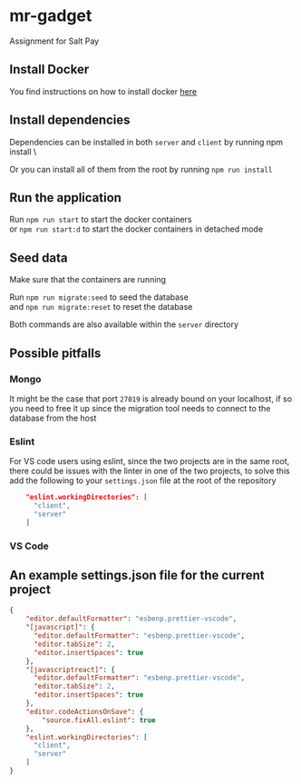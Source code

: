 # mr-gadget
Assignment for Salt Pay

## Install Docker

You find instructions on how to install docker [here](https://docs.docker.com/get-docker/)

## Install dependencies

Dependencies can be installed in both `server` and `client` by running npm install \

Or you can install all of them from the root by 
running `npm run install`

## Run the application

Run `npm run start` to start the docker containers \
or `npm run start:d` to start the docker containers in detached mode

## Seed data

Make sure that the containers are running

Run `npm run migrate:seed` to seed the database \
and `npm run migrate:reset` to reset the database

Both commands are also available within the `server` directory

## Possible pitfalls

### Mongo
It might be the case that port `27019` is already bound on your localhost, if so you need to free it up since the migration tool needs to connect to the database from the host

### Eslint

For VS code users using eslint, since the two projects are in the same root, there could be issues with the linter in one of the two projects, to solve this add the following to your `settings.json` file at the root of the repository

```json
    "eslint.workingDirectories": [
      "client",
      "server"
    ]
```

### VS Code

## An example settings.json file for the current project

```json
{
    "editor.defaultFormatter": "esbenp.prettier-vscode",
    "[javascript]": {
      "editor.defaultFormatter": "esbenp.prettier-vscode",
      "editor.tabSize": 2,
      "editor.insertSpaces": true
    },
    "[javascriptreact]": {
      "editor.defaultFormatter": "esbenp.prettier-vscode",
      "editor.tabSize": 2,
      "editor.insertSpaces": true
    },
    "editor.codeActionsOnSave": {
        "source.fixAll.eslint": true
    },
    "eslint.workingDirectories": [
      "client",
      "server"
    ]
}
```
